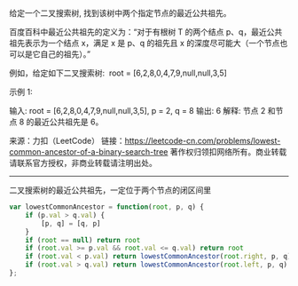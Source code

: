给定一个二叉搜索树, 找到该树中两个指定节点的最近公共祖先。

百度百科中最近公共祖先的定义为：“对于有根树 T 的两个结点 p、q，最近公共祖先表示为一个结点 x，满足 x 是 p、q 的祖先且 x 的深度尽可能大（一个节点也可以是它自己的祖先）。”

例如，给定如下二叉搜索树:  root = [6,2,8,0,4,7,9,null,null,3,5]

示例 1:

输入: root = [6,2,8,0,4,7,9,null,null,3,5], p = 2, q = 8
输出: 6 
解释: 节点 2 和节点 8 的最近公共祖先是 6。

来源：力扣（LeetCode）
链接：https://leetcode-cn.com/problems/lowest-common-ancestor-of-a-binary-search-tree
著作权归领扣网络所有。商业转载请联系官方授权，非商业转载请注明出处。

---

二叉搜索树的最近公共祖先，一定位于两个节点的闭区间里

```javascript
var lowestCommonAncestor = function(root, p, q) {
    if (p.val > q.val) {
        [p, q] = [q, p]
    }
    if (root == null) return root
    if (root.val >= p.val && root.val <= q.val) return root
    if (root.val < p.val) return lowestCommonAncestor(root.right, p, q)
    if (root.val > q.val) return lowestCommonAncestor(root.left, p, q)  
};
```
